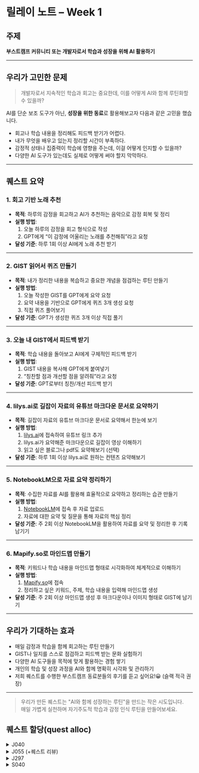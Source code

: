 # 릴레이 노트 – Week 1

## 주제
**부스트캠프 커뮤니티 또는 개발자로서 학습과 성장을 위해 AI 활용하기**

---

## 우리가 고민한 문제

> 개발자로서 지속적인 학습과 회고는 중요한데, 이를 어떻게 AI와 함께 루틴화할 수 있을까?

AI를 단순 보조 도구가 아닌, **성장을 위한 동료**로 활용해보고자 다음과 같은 고민을 했습니다.

- 회고나 학습 내용을 정리해도 피드백 받기가 어렵다.
- 내가 무엇을 배우고 있는지 정리할 시간이 부족하다.
- 감정적 상태나 집중력이 학습에 영향을 주는데, 이걸 어떻게 인지할 수 있을까?
- 다양한 AI 도구가 있는데도 실제로 어떻게 써야 할지 막막하다.

---

## 퀘스트 요약

### 1. 회고 기반 노래 추천
- **목적**: 하루의 감정을 회고하고 AI가 추천하는 음악으로 감정 회복 및 정리
- **실행 방법**:
  1. 오늘 하루의 감정을 회고 형식으로 작성
  2. GPT에게 “이 감정에 어울리는 노래를 추천해줘”라고 요청
- **달성 기준**: 하루 1회 이상 AI에게 노래 추천 받기

---

### 2. GIST 읽어서 퀴즈 만들기
- **목적**: 내가 정리한 내용을 복습하고 중요한 개념을 점검하는 루틴 만들기
- **실행 방법**:
  1. 오늘 작성한 GIST를 GPT에게 요약 요청
  2. 요약 내용을 기반으로 GPT에게 퀴즈 3개 생성 요청
  3. 직접 퀴즈 풀어보기
- **달성 기준**: GPT가 생성한 퀴즈 3개 이상 직접 풀기

---

### 3. 오늘 내 GIST에서 피드백 받기
- **목적**: 학습 내용을 돌아보고 AI에게 구체적인 피드백 받기
- **실행 방법**:
  1. GIST 내용을 복사해 GPT에게 붙여넣기
  2. “칭찬할 점과 개선할 점을 알려줘”라고 요청
- **달성 기준**: GPT로부터 칭찬/개선 피드백 받기

---

### 4. lilys.ai로 길잡이 자료의 유튜브 마크다운 문서로 요약하기
- **목적**: 길잡이 자료의 유튜브 마크다운 문서로 요약해서 한눈에 보기
- **실행 방법**:
  1. [lilys.ai](https://lilys.ai)에 접속하여 유튜브 링크 추가
  2. lilys.ai가 요약해준 마크다운으로 길잡이 영상 이해하기
  3. 읽고 싶은 블로그나 pdf도 요약해보기 (선택)
- **달성 기준**: 하루 1회 이상 lilys.ai로 원하는 컨텐츠 요약해보기

---

### 5. NotebookLM으로 자료 요약 정리하기
- **목적**: 수집한 자료를 AI를 활용해 효율적으로 요약하고 정리하는 습관 만들기
- **실행 방법**:
  1. [NotebookLM](https://notebooklm.google.com)에 접속 후 자료 업로드
  2. 자료에 대한 요약 및 질문을 통해 자료의 핵심 정리
- **달성 기준**: 주 2회 이상 NotebookLM을 활용하여 자료를 요약 및 정리한 후 기록 남기기

---

### 6. Mapify.so로 마인드맵 만들기
- **목적**: 키워드나 학습 내용을 마인드맵 형태로 시각화하여 체계적으로 이해하기
- **실행 방법**:
  1. [Mapify.so](https://mapify.so/ko)에 접속
  2. 정리하고 싶은 키워드, 주제, 학습 내용을 입력해 마인드맵 생성
- **달성 기준**: 주 2회 이상 마인드맵 생성 후 마크다운이나 이미지 형태로 GIST에 남기기

---

## 우리가 기대하는 효과

- 매일 감정과 학습을 함께 회고하는 루틴 만들기
- GIST나 일지를 스스로 점검하고 피드백 받는 문화 실험하기
- 다양한 AI 도구들을 목적에 맞게 활용하는 경험 쌓기
- 개인의 학습 및 성장 과정을 AI와 함께 명확히 시각화 및 관리하기
- 저희 퀘스트를 수행한 부스트캠프 동료분들의 후기를 듣고 싶어요!😀 (슬랙 적극 권장)

---

> 우리가 만든 퀘스트는 "AI와 함께 성장하는 루틴"을 만드는 작은 시도입니다.  
매일 가볍게 실천하며 자기주도적 학습과 감정 인식 루틴을 만들어보세요.

## 퀘스트 할당(quest alloc)

<details>
  
  <summary>J040</summary>

  #### 퀘스트: Mapify.so로 마인드맵 만들기
  ##### 이유: 학습 자료에 대한 시각화를 통해 효율적이고 직관적인 학습에 도움이 될 것 같다.
  
</details>

<details>
  
  <summary>J055 (+퀘스트 리뷰)</summary>

  #### 퀘스트: 회고 기반 노래 추천
  이유: 한 주 동안 미션을 진행하면서 힐링의 순간이 필요함을 절실하게 느껴서.. 챌린지를 하면서 느끼는 부정적인 감정들을 AI를 통해 회복해보려고 합니다.

  #### [퀘스트 리뷰]
  “감정에 어울리는 노래” 라는 퀘스트 주제에 맞게 AI에게 개발자적인 회고가 아니라 감정 일기 느낌으로 하루를 돌아보는 글을 던져줬습니다. 
  <br>AI 답변에서 제 감정을 한 줄로 요약한 걸 전달받았는데, 뭔가 관통 당한 느낌이 없잖아 있었어요. 
  
  기대했던 것 이상으로 노래 추천 실력이 좋아서 한 주를 재밌게 보냈습니다.:)

<details>
<summary>📌 07/21 Day 6</summary>

### ✍ 오늘의 회고

> 아래는 나의 오늘 하루에 대한 감상이야.
> 하루를 잘 마무리할 수 있도록 이 감정에 어울리는 노래를 추천해줘.
>
> “기대했던 대로 일이 잘 풀리지 않는 날이었다.
> 
> 중간에 계획했던 설계를 갈아엎고 다시 수복하는 과정이 쉽지 않았다.
> 
> 결과적으로 목표만큼 구현을 끝마치지도 못했고, 구현한 결과물도 그닥 마음에 들지 않는다.
> <br>하지만 내일을 위해 더 무리하지 않고 엉망이었던 오늘을 마무리하려고 한다.”

### 🎧 GPT 추천 노래

> 네가 적어준 감정에서 느껴지는 분위기는
> **'조금은 지치고, 아쉽지만, 억지로 긍정하려 애쓰는 담담함'** 같아.
> 
> 무너진 하루를 억지로 붙잡지 않고 내려놓으려는 마음이 느껴져.
> 
> 이런 감정에 어울리는 노래로 나는 다음 곡들을 추천할게.
> 너무 우울하지 않고, 그렇다고 가볍게 털어버리는 것도 아닌,
> 담백하게 오늘을 받아들이며 내일로 넘어가게 도와줄 만한 곡이야.

- **적재 - 잘 지내**  
- **윤하 - 오늘 헤어졌어요**  
- **이하이 - 한숨**  
- **페퍼톤스 - Ready, Get Set, Go!**  
- **10CM - 스토커**

**🎵 오늘의 곡: `적재 - 잘 지내`**

</details>

<details>
<summary>📌 07/22 Day 7</summary>

### ✍ 오늘의 회고

> "오랜만에 밖에 나가서 새로운 마음으로 컴퓨터를 켰다.
> 오늘 해결해야 할 문제는 어제만큼 어렵지 않아서 그나마 빠르게 진행할 수 있었다.
> 이번에도 중간에 설계를 크게 수정해야 했지만 의도했던 동작대로 잘 마무리했다.
>
> 주어진 요구사항을 모두 만족하지는 못했고, 시간 효율을 위해서 의도적으로 쳐낸 부분도 있다. 완벽한 결과물이라고 말할 수는 없겠지만 내가 세운 기준대로 돌아가는 코드를 보니 나름 뿌듯하다. 내일도 오늘 같았으면.."

### 🎧 GPT 추천 노래

> 이번에 너가 적어준 하루의 감상은,
> **"완벽하진 않지만 충분히 괜찮았던 하루. 스스로에게 약간의 만족과 작은 격려를 보내며 조용히 마무리하는 기분"** 으로 느껴져.
> 
> 어제보다 나았고, 내일도 오늘 같기를 바라는, 조용하지만 긍정적인 여운이 남아 있어.
>
> 이런 마음에 어울릴 노래는:

- **멜로망스 - 선물**  
- **잔나비 - 주저하는 연인들을 위해**  
- **혁오 - TOMBOY**  
- **스탠딩 에그 - Little Star**  
- **브로콜리 너마저 - 속물들**

**🎵 오늘의 곡: `스탠딩 에그 - Little Star`**

</details>

<details>
<summary>📌 07/23 Day 8</summary>

### ✍ 오늘의 회고

> “몸이 좋지 않아서 완전히 몰입할 수 없는 날이었다.
>
> 알고 있다고 생각했던 개념은 자세히 들여다볼수록 모르는 것 투성이였고, 간단히 해결할 수 있을 것 같던 문제가 오히려 애를 먹였다. 그래도 초반의 고생이 후반에 가서 많은 도움이 돼주었다.
> 
> 오후부터 밤까지 내내 달린 덕분에 예정된 구현은 마무리할 수 있었지만, 언제나 그렇듯 완벽하지는 않다.
> 특히나 당장 눈앞의 구현에 급급해서 좋은 방향으로 설계할 수 있는 기회를 놓친 느낌이다.
> 
> 설계를 충분히 고민한 후에 구현하거나, 구현 후에 리팩토링할 수 있는 시간이 더 주어졌으면 좋겠다.. 는 바람이 절실했던 하루.
>
> 하루가 너무 짧다.”

### 🎧 GPT 추천 노래

> 너의 감상은
> **몸이 따라주지 않는 와중에도 끝까지 밀어붙인 하루,
> 충분히 고민하지 못한 설계가 아쉽지만
> 그래도 마무리는 했다는 묵직한 성취감과 약간의 회한**이 섞여 있는 느낌이야.
>
> "완벽하지 않았지만 최선을 다했다"는 사실이 오늘의 중심 감정 같아.
> <br>그래서 **잔잔하고, 진중하며, 고요히 위로하는 노래**들이 어울릴 것 같아.

- **검정치마 - Everything**  
- **이수륜 - Time Takes Time**  
- **정승환 - 우주선**  
- **루시드폴 - 고등어**  
- **잔나비 - 꿈과 책과 힘과 벽**

**🎵 오늘의 곡: `이수륜 - Time Takes Time`**

</details>

<details>
<summary>📌 07/24 Day 9</summary>

### ✍ 오늘의 회고

> “이론에 패배했다.
> <br>한 문장으로 설명할 수 있는 하루였다.
>
> 문제를 해결하기 위해서는 요구사항을 이해해야 하고, 요구사항을 이해하기 위해서는 모르는 개념을 학습해야 하는데, 까도 까도 배워야 할 것들이 계속 튀어나오니 제1목표가 속절없이 멀어져 갔다.
>
> 목표에 도달할 수 없으니 목표를 갈아치웠다. 오늘은 구현보다 학습에 집중하는 걸로. 아예 구현에 대한 부담을 내려놓고 시작하니까 오히려 마음은 편했다. 매번 당장의 구현에 급급해서 놓쳤던 문제의 다양한 요구사항에 대한 고민들을 끝없이 해볼 수 있었다.
>
> 최종적으로 제출한 코드는 아주 작고 하찮고 보잘 것 없었지만 이것 나름대로 재밌네, 라는 게 오늘의 감상.”

### 🎧 GPT 추천 노래

> 오늘 너의 하루는 **“계획한 목표는 멀어졌지만, 예상치 못한 곳에서 깊이 있는 통찰과 재미를 발견한 날”** 같아.
> 처음엔 "패배"처럼 느껴졌지만, 결국엔 **학습과 탐구 자체에서 의미를 되찾은 날**로 보이네.
>
> 마음은 편안해졌고, 결과는 작지만 스스로에게 진심인 하루였으니 **잔잔하지만 지적인 여운, 약간은 철학적인 느낌,
그리고 ‘이렇게 가도 괜찮은 거 아닐까?’ 하는 기분 좋은 체념**이 느껴져.

- **샘김 - Make Up**  
- **검정치마 - Love Shine**  
- **세이수미 - Your Book**  
- **적재 - 반짝 빛나던, 나의 2006년**  
- **혁오 - Wi Ing Wi Ing**

**🎵 오늘의 곡: `적재 - 반짝 빛나던, 나의 2006년`**

</details>
  
</details>

<details>
  
  <summary>J297</summary>

  #### 퀘스트: 회고 기반 노래 추천
  ##### 이유: AI가 저의 심리적 안정감을 줄만한 노래를 추천해 줄 수 있는지 테스트해보고 싶어져서 선정하였습니다.

  <details>
    <summary>0723 화요일 회고</summary>

```
    학습과 구현의 균형을 맞추기 너무 힘든 하루였다. 미션 난이도는 쉬운 것 같은데, 파일 시스템에 대한 내용을 아무리 공부해도 이해하기 힘들었다. 파일 시스템이 그저 '/'로 나뉘어진 경로같은 느낌이라고 생각했는데, 클러스터, 아이노드와 같이 생각보다 복잡한 구조로 이루어져 있었다. 그래도 학습을 포기할 수 없어서 리눅스 계층부터 파일 입출력이 어떻게 진행되는지 이해하고자 노력하였다. 파일 입출력 과정을 이해하기 위해서는 어떤 CS 지식이 필요할까?를 생각하면서 무작정 키워드를 나열하고 관련된 정보를 찾아보기로 했다. 여러 운영체제에서 사용하는 다양한 파일 시스템을 찾아볼 수 있었다. 그 중에서 Node.js랑 관련된 ext4를 집중적으로 공부하였고 미션에 적용해보고자 하였다. 하지만 그건 실패하였다. ext4는 생각보다 더 복잡한 구조로 이루어져 있었고 그것을 흉내내기에는 하루는 커녕 일주일도 부족할 것 같았다. 그래서 나한테 익숙한 JSON 구조로 파일 시스템을 흉내내었다. 물론 옳다고는 할 수 없다. 파일 시스템의 중요한 개념 및 원리를 단순히 이론만 공부하고 만들어보진 않았으니까. 구현하는 과정은 재미있었지만 후회가 많은 하루였었다.
```
추천 노래: 이적 - 걱정말아요 그대
    
  </details> 

  <details>
    <summary>0725 목요일 회고</summary>

```
    오늘 미션도 여러모로 막막한 부분이 많았다. 분명 1주차때 나름 학습과 구현의 균형을 찾았다고 생각했었다. 학습내용은 많아지고 구현 난이도는 어려워지다보니 뭘 먼저 공부해야 할지 갈피를 못잡고 있었다. 미션 관련 키워드를 정리하고 챗-GPT한테 내가 어떤 것을 어떤 순서로 공부해야 할지 물어보고 겨우 갈피를 잡을 수 있었다. 그런데 특히 오늘이 학습량이 심상치 않았다. 다른날 체크리스트와 비교해봐도 압도적으로 많은 수치, 마치 2~3일 분량을 합쳐놓은 기분이었다. 2주차 내내 제대로 완성한 미션이 단 하나도 없었는데 이번에도 학습만 하다가 하루가 지나갈 것 같았다. 현재 시각 오후 11시 30분 학습 진도가 도저히 나가지 않아 스트레스를 받기 시작했다. 학습을 하는건 좋은데 미션을 하면서 깨달음을 얻는 과정도 필요하지만 도저히 진행할 시간이 없었다. 난 정말 이대로 괜찮은가 싶을 정도로 스트레스를 받는 하루였다.
```
추천 노래: 이적 - 걱정말아요 그대
    
  </details> 
  
</details>

<details>
  
  <summary>S040</summary>

  #### 퀘스트: 회고 기반 노래 추천
  ##### 이유: 구현 단계에서 미션을 수행할 때 주로 노래를 들으며 큰 도움을 받고 있습니다. 최근에는 gist에 회고를 기록하기 시작했는데, 이 회고를 바탕으로 노래 추천을 받아보고 싶습니다. 때로는 지친 마음을 위로받고 싶고, 때로는 앞으로 나아갈 활력을 얻고 싶습니다.
  
</details>


